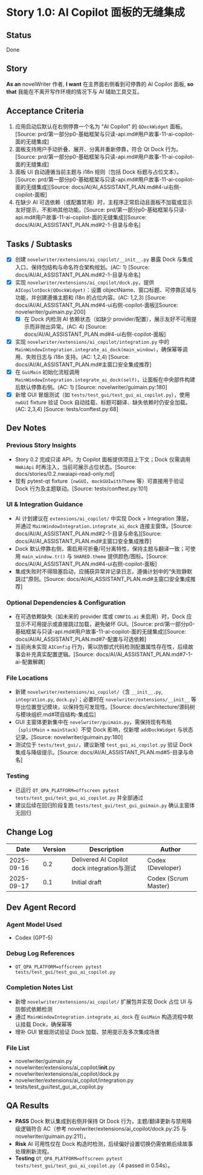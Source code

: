 # Story 1.0: AI Copilot 面板的无缝集成

## Status
Done

## Story
**As an** novelWriter 作者,
**I want** 在主界面右侧看到可停靠的 AI Copilot 面板,
**so that** 我能在不离开写作环境的情况下与 AI 辅助工具交互。

## Acceptance Criteria
1. 应用启动后默认在右侧停靠一个名为 “AI Copilot” 的 `QDockWidget` 面板。[Source: prd/第一部分p0-基础框架与只读-api.md#用户故事-11-ai-copilot-面的无缝集成]
2. 面板支持用户手动折叠、展开、分离并重新停靠，符合 Qt Dock 行为。[Source: prd/第一部分p0-基础框架与只读-api.md#用户故事-11-ai-copilot-面的无缝集成]
3. 面板 UI 自动遵循当前主题与 i18n 规则（包括 Dock 标题与占位文本）。[Source: prd/第一部分p0-基础框架与只读-api.md#用户故事-11-ai-copilot-面的无缝集成][Source: docs/AI/AI_ASSISTANT_PLAN.md#4-ui右侧-copilot-面板]
4. 在缺少 AI 可选依赖（或配置禁用）时，主程序正常启动且面板不加载或显示友好提示，不影响其他功能。[Source: prd/第一部分p0-基础框架与只读-api.md#用户故事-11-ai-copilot-面的无缝集成][Source: docs/AI/AI_ASSISTANT_PLAN.md#2-1-目录与命名]

## Tasks / Subtasks
- [x] 创建 `novelwriter/extensions/ai_copilot/__init__.py` 暴露 Dock 与集成入口，保持包结构与命名符合架构规划。(AC: 1) [Source: docs/AI/AI_ASSISTANT_PLAN.md#2-1-目录与命名]
- [x] 实现 `novelwriter/extensions/ai_copilot/dock.py`，提供 `AICopilotDock(QDockWidget)`：设置 objectName、窗口标题、可停靠区域与功能，并创建遵循主题和 i18n 的占位内容。(AC: 1,2,3) [Source: docs/AI/AI_ASSISTANT_PLAN.md#4-ui右侧-copilot-面板][Source: novelwriter/guimain.py:200]
  - [x] 在 Dock 内检测 AI 依赖状态（如缺少 provider/配置），展示友好不可用提示而非抛出异常。(AC: 4) [Source: docs/AI/AI_ASSISTANT_PLAN.md#4-ui右侧-copilot-面板]
- [x] 实现 `novelwriter/extensions/ai_copilot/integration.py` 中的 `MainWindowIntegration.integrate_ai_dock(main_window)`，确保幂等调用、失败日志与 i18n 支持。(AC: 1,2,4) [Source: docs/AI/AI_ASSISTANT_PLAN.md#主窗口安全集成推荐]
- [x] 在 `GuiMain` 初始化流程调用 `MainWindowIntegration.integrate_ai_dock(self)`，让面板在中央部件构建后默认停靠右侧。(AC: 1) [Source: novelwriter/guimain.py:180]
- [x] 新增 GUI 冒烟测试（如 `tests/test_gui/test_gui_ai_copilot.py`），使用 `nwGUI` fixture 验证 Dock 自动挂载、标题可翻译、缺失依赖时仍安全加载。(AC: 2,3,4) [Source: tests/conftest.py:68]

## Dev Notes

### Previous Story Insights
- Story 0.2 完成只读 API，为 Copilot 面板提供项目上下文；Dock 仅需调用 `NWAiApi` 时再注入，当前可展示占位状态。[Source: docs/stories/0.2.nwaiapi-read-only.md]
- 现有 pytest-qt fixture（`nwGUI`、`mockGUIwithTheme` 等）可直接用于验证 Dock 行为及主题联动。[Source: tests/conftest.py:101]

### UI & Integration Guidance
- AI 计划建议在 `extensions/ai_copilot/` 中实现 Dock + Integration 薄层，并通过 `MainWindowIntegration.integrate_ai_dock` 连接主窗体。[Source: docs/AI/AI_ASSISTANT_PLAN.md#2-1-目录与命名][Source: docs/AI/AI_ASSISTANT_PLAN.md#主窗口安全集成推荐]
- Dock 默认停靠右侧，需启用可折叠/可分离特性，保持主题与翻译一致；可使用 `main_window.tr()` 与 `SHARED.theme` 提供颜色/图标。[Source: docs/AI/AI_ASSISTANT_PLAN.md#4-ui右侧-copilot-面板]
- 集成失败时不得阻塞启动，应捕获异常并记录日志，遵循计划中的“失败静默跳过”原则。[Source: docs/AI/AI_ASSISTANT_PLAN.md#主窗口安全集成推荐]

### Optional Dependencies & Configuration
- 在可选依赖缺失（如未来的 provider 库或 `CONFIG.ai` 未启用）时，Dock 应显示不可用提示或直接跳过加载，避免破坏 GUI。[Source: prd/第一部分p0-基础框架与只读-api.md#用户故事-11-ai-copilot-面的无缝集成][Source: docs/AI/AI_ASSISTANT_PLAN.md#7-配置与可选依赖]
- 当前尚未实现 `AIConfig` 行为，需以防御式代码检测配置属性存在性，后续故事会补充真实配置逻辑。[Source: docs/AI/AI_ASSISTANT_PLAN.md#7-1-ai-配置解耦]

### File Locations
- 新建 `novelwriter/extensions/ai_copilot/`（含 `__init__.py`, `integration.py`, `dock.py`）；必要时在 `novelwriter/extensions/__init__` 等导出位置登记模块，以保持包可发现性。[Source: docs/architecture/源码树与模块组织.md#项目结构-集成后]
- GUI 主窗体更新集中在 `novelwriter/guimain.py`，需保持现有布局（`splitMain` + `mainStack`）不受 Dock 影响，仅新增 `addDockWidget` 与状态记录。[Source: novelwriter/guimain.py:180]
- 测试位于 `tests/test_gui/`，建议新增 `test_gui_ai_copilot.py` 验证 Dock 集成与降级提示。[Source: docs/AI/AI_ASSISTANT_PLAN.md#5-目录与命名]

### Testing
- 已运行 `QT_QPA_PLATFORM=offscreen pytest tests/test_gui/test_gui_ai_copilot.py` 并全部通过
- 建议后续在回归阶段复跑 `tests/test_gui/test_gui_guimain.py` 确认主窗体无回归

## Change Log
| Date | Version | Description | Author |
| --- | --- | --- | --- |
| 2025-09-16 | 0.2 | Delivered AI Copilot dock integration与测试 | Codex (Developer) |
| 2025-09-17 | 0.1 | Initial draft | Codex (Scrum Master) |

## Dev Agent Record
### Agent Model Used
- Codex (GPT-5)

### Debug Log References
- `QT_QPA_PLATFORM=offscreen pytest tests/test_gui/test_gui_ai_copilot.py`

### Completion Notes List
- 新增 `novelwriter/extensions/ai_copilot/` 扩展包并实现 Dock 占位 UI 与防御式依赖检测
- 通过 `MainWindowIntegration.integrate_ai_dock` 在 `GuiMain` 构造流程中默认挂载 Dock，确保幂等
- 增补 GUI 冒烟测试验证 Dock 加载、禁用提示及多次集成场景

### File List
- novelwriter/guimain.py
- novelwriter/extensions/ai_copilot/__init__.py
- novelwriter/extensions/ai_copilot/dock.py
- novelwriter/extensions/ai_copilot/integration.py
- tests/test_gui/test_gui_ai_copilot.py

## QA Results
- **PASS** Dock 默认集成到右侧并保持 Qt Dock 行为，主题/翻译更新与禁用降级逻辑符合 AC（参考 novelwriter/extensions/ai_copilot/dock.py:25 与 novelwriter/guimain.py:211）。
- **Risk** AI 可用性仅在 Dock 构造时检测，后续偏好设置切换仍需依赖后续故事处理刷新流程。
- **Testing** `QT_QPA_PLATFORM=offscreen pytest tests/test_gui/test_gui_ai_copilot.py`（4 passed in 0.54s）。
